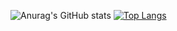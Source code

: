 ![Anurag's GitHub stats](https://github-readme-stats.vercel.app/api?username=milliorn&theme=nord&show_icons=true&hide_rank=true)
[![Top Langs](https://github-readme-stats.vercel.app/api/top-langs/?username=milliorn&layout=compact&langs_count=8&theme=nord)](https://github.com/anuraghazra/github-readme-stats)
